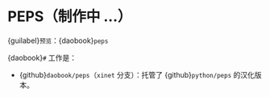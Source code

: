 # PEPS（制作中 ...）

{guilabel}`预览`：{daobook}`peps`

{daobook}`#` 工作是：

- {github}`daobook/peps`（`xinet` 分支）：托管了 {github}`python/peps` 的汉化版本。
